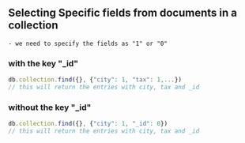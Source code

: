## Selecting Specific fields from documents in a collection
    - we need to specify the fields as "1" or "0"

### with the key "_id"
```js
db.collection.find({}, {"city": 1, "tax": 1,...}) 
// this will return the entries with city, tax and _id
```
### without the key "_id"
```js
db.collection.find({}, {"city": 1, "_id": 0}) 
// this will return the entries with city, tax and _id
```
